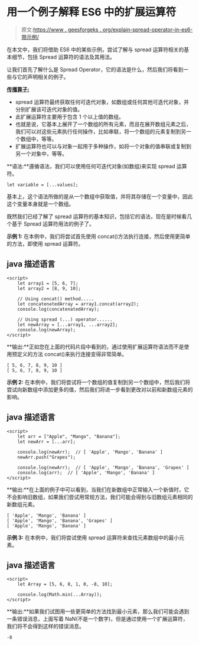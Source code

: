 # 用一个例子解释 ES6 中的扩展运算符

> 原文:[https://www . geesforgeks . org/explain-spread-operator-in-es6-带示例/](https://www.geeksforgeeks.org/explain-spread-operator-in-es6-with-an-example/)

在本文中，我们将借助 ES6 中的某些示例，尝试了解与 spread 运算符相关的基本细节，包括 Spread 运算符的语法及其用法。

让我们首先了解什么是 Spread Operator，它的语法是什么，然后我们将看到一些与它的声明相关的例子。

**[传播算子:](https://www.geeksforgeeks.org/javascript-spread-operator/)**

*   spread 运算符最终获取任何可迭代对象，如数组或任何其他可迭代对象，并分别扩展该可迭代对象的值。
*   此扩展运算符主要用于包含 1 个以上值的数组。
*   也就是说，它基本上展开了一个数组的所有元素，而且在展开数组元素之后，我们可以对这些元素执行任何操作，比如串联，将一个数组的元素复制到另一个数组中，等等。
*   扩展运算符也可以与对象一起用于多种操作，如将一个对象的值串联或复制到另一个对象中，等等。

**语法:**遵循语法，我们可以使用任何可迭代对象(如数组)来实现 spread 运算符。

```
let variable = [...values]; 
```

基本上，这个语法所做的是从一个数组中获取值，并将其存储在一个变量中，因此这个变量本身就是一个数组。

既然我们已经了解了 spread 运算符的基本知识，包括它的语法，现在是时候看几个基于 Spread 运算符用法的例子了。

**示例 1:** 在本例中，我们将尝试首先使用 concat()方法执行连接，然后使用更简单的方法，即使用 spread 运算符。

## java 描述语言

```
<script>
    let array1 = [5, 6, 7];
    let array2 = [8, 9, 10];

    // Using concat() method.....
    let concatenatedArray = array1.concat(array2);
    console.log(concatenatedArray);

    // Using spread (...) operator......
    let newArray = [...array1, ...array2];
    console.log(newArray);
</script>
```

**输出:**正如您在上面的代码片段中看到的，通过使用扩展运算符语法而不是使用预定义的方法 concat()来执行连接变得非常简单。

```
[ 5, 6, 7, 8, 9, 10 ]
[ 5, 6, 7, 8, 9, 10 ]
```

**示例 2:** 在本例中，我们将尝试将一个数组的值复制到另一个数组中，然后我们将尝试向新数组中添加更多的值，然后我们将进一步看到更改对以前和新数组元素的影响。

## java 描述语言

```
<script>
    let arr = ["Apple", "Mango", "Banana"];
    let newArr = [...arr];

    console.log(newArr);  // [ 'Apple', 'Mango', 'Banana' ]
    newArr.push("Grapes");

    console.log(newArr);  // [ 'Apple', 'Mango', 'Banana', 'Grapes' ]
    console.log(arr);  // [ 'Apple', 'Mango', 'Banana' ]
</script>
```

**输出:**在上面的例子中可以看到，当我们在新数组中正常输入一个新值时，它不会影响旧数组，如果我们尝试用常规方法，我们可能会得到与旧数组元素相同的新数组元素。

```
[ 'Apple', 'Mango', 'Banana' ]
[ 'Apple', 'Mango', 'Banana', 'Grapes' ]
[ 'Apple', 'Mango', 'Banana' ]
```

**示例 3:** 在本例中，我们将尝试使用 spread 运算符来查找元素数组中的最小元素。

## java 描述语言

```
<script>
    let Array = [5, 6, 8, 1, 0, -8, 10];

    console.log(Math.min(...Array));
</script>
```

**输出:**如果我们试图用一些更简单的方法找到最小元素，那么我们可能会遇到一条错误消息，上面写着 NaN(不是一个数字)，但是通过使用一个扩展运算符，我们将不会得到这样的错误消息。

```
-8
```